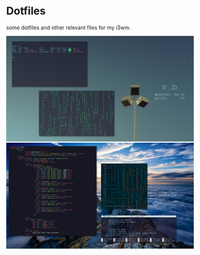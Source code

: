 # Dotfiles
some dotfiles and other relevant files for my i3wm.


![alt text](https://github.com/alexshi0000/Dotfiles/blob/master/2018-05-23-173309_1600x900_scrot.png)
![alt text](https://github.com/alexshi0000/Dotfiles/blob/master/2018-05-23-173756_1600x900_scrot.png)
